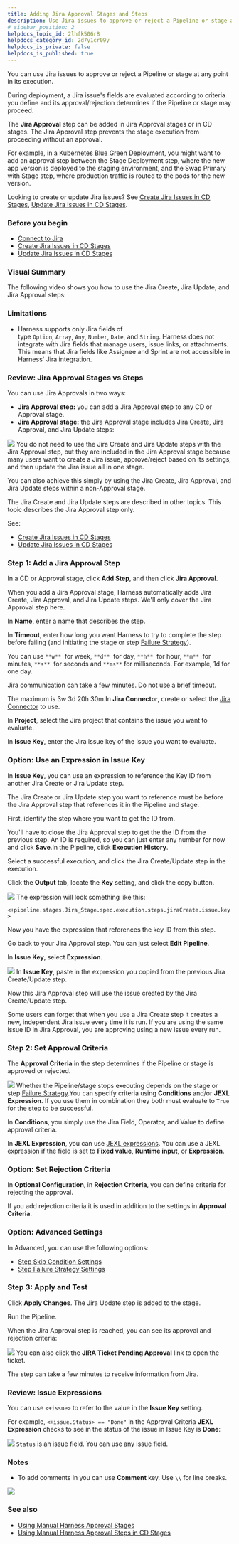 ```yaml
---
title: Adding Jira Approval Stages and Steps
description: Use Jira issues to approve or reject a Pipeline or stage at any point in its execution.
# sidebar_position: 2
helpdocs_topic_id: 2lhfk506r8
helpdocs_category_id: 2d7y1cr09y
helpdocs_is_private: false
helpdocs_is_published: true
---
```


You can use Jira issues to approve or reject a Pipeline or stage at any point in its execution.

During deployment, a Jira issue's fields are evaluated according to criteria you define and its approval/rejection determines if the Pipeline or stage may proceed.

The **Jira Approval** step can be added in Jira Approval stages or in CD stages. The Jira Approval step prevents the stage execution from proceeding without an approval.

For example, in a [Kubernetes Blue Green Deployment](https://ngdocs.harness.io/article/mog5tnk5pi-create-a-kubernetes-blue-green-deployment), you might want to add an approval step between the Stage Deployment step, where the new app version is deployed to the staging environment, and the Swap Primary with Stage step, where production traffic is routed to the pods for the new version.

Looking to create or update Jira issues? See [Create Jira Issues in CD Stages](https://ngdocs.harness.io/article/yu40zr6cvm-create-jira-issues-in-cd-stages), [Update Jira Issues in CD Stages](https://ngdocs.harness.io/article/urdkli9e74-update-jira-issues-in-cd-stages).

### Before you begin

* [Connect to Jira](../7_Connectors/connect-to-jira.md)
* [Create Jira Issues in CD Stages](https://docs.harness.io/article/yu40zr6cvm-create-jira-issues-in-cd-stages)
* [Update Jira Issues in CD Stages](https://docs.harness.io/article/urdkli9e74-update-jira-issues-in-cd-stages)

### Visual Summary

The following video shows you how to use the Jira Create, Jira Update, and Jira Approval steps:

### Limitations

* Harness supports only Jira fields of type `Option`, `Array`, `Any`, `Number`, `Date`, and `String`. Harness does not integrate with Jira fields that manage users, issue links, or attachments. This means that Jira fields like Assignee and Sprint are not accessible in Harness' Jira integration.

### Review: Jira Approval Stages vs Steps

You can use Jira Approvals in two ways:

* **Jira Approval step:** you can add a Jira Approval step to any CD or Approval stage.
* **Jira Approval stage:** the Jira Approval stage includes Jira Create, Jira Approval, and Jira Update steps:

![](./static/adding-jira-approval-stages-08.png)
You do not need to use the Jira Create and Jira Update steps with the Jira Approval step, but they are included in the Jira Approval stage because many users want to create a Jira issue, approve/reject based on its settings, and then update the Jira issue all in one stage.

You can also achieve this simply by using the Jira Create, Jira Approval, and Jira Update steps within a non-Approval stage.

The Jira Create and Jira Update steps are described in other topics. This topic describes the Jira Approval step only.

See:

* [Create Jira Issues in CD Stages](https://docs.harness.io/article/yu40zr6cvm-create-jira-issues-in-cd-stages)
* [Update Jira Issues in CD Stages](https://docs.harness.io/article/urdkli9e74-update-jira-issues-in-cd-stages)

### Step 1: Add a Jira Approval Step

In a CD or Approval stage, click **Add Step**, and then click **Jira Approval**.

When you add a Jira Approval stage, Harness automatically adds Jira Create, Jira Approval, and Jira Update steps. We'll only cover the Jira Approval step here.

In **Name**, enter a name that describes the step.

In **Timeout**, enter how long you want Harness to try to complete the step before failing (and initiating the stage or step [Failure Strategy](../8_Pipelines/define-a-failure-strategy-on-stages-and-steps.md)).

You can use `**w**`  for week, `**d**`  for day, `**h**`  for hour, `**m**`  for minutes, `**s**`  for seconds and `**ms**` for milliseconds. For example, 1d for one day.

Jira communication can take a few minutes. Do not use a brief timeout.

The maximum is 3w 3d 20h 30m.In **Jira Connector**, create or select the [Jira Connector](../7_Connectors/connect-to-jira.md) to use.

In **Project**, select the Jira project that contains the issue you want to evaluate.

In **Issue Key**, enter the Jira issue key of the issue you want to evaluate.

### Option: Use an Expression in Issue Key

In **Issue Key**, you can use an expression to reference the Key ID from another Jira Create or Jira Update step.

The Jira Create or Jira Update step you want to reference must be before the Jira Approval step that references it in the Pipeline and stage.

First, identify the step where you want to get the ID from.

You'll have to close the Jira Approval step to get the the ID from the previous step. An ID is required, so you can just enter any number for now and click **Save**.In the Pipeline, click **Execution History**.

Select a successful execution, and click the Jira Create/Update step in the execution.

Click the **Output** tab, locate the **Key** setting, and click the copy button.

![](./static/adding-jira-approval-stages-09.png)
The expression will look something like this:

`<+pipeline.stages.Jira_Stage.spec.execution.steps.jiraCreate.issue.key>`

Now you have the expression that references the key ID from this step.

Go back to your Jira Approval step. You can just select **Edit Pipeline**.

In **Issue Key**, select **Expression**.

![](./static/adding-jira-approval-stages-10.png)
In **Issue Key**, paste in the expression you copied from the previous Jira Create/Update step.

Now this Jira Approval step will use the issue created by the Jira Create/Update step.

Some users can forget that when you use a Jira Create step it creates a new, independent Jira issue every time it is run. If you are using the same issue ID in Jira Approval, you are approving using a new issue every run.

### Step 2: Set Approval Criteria

The **Approval Criteria** in the step determines if the Pipeline or stage is approved or rejected.

![](./static/adding-jira-approval-stages-11.png)
Whether the Pipeline/stage stops executing depends on the stage or step [Failure Strategy](../8_Pipelines/define-a-failure-strategy-on-stages-and-steps.md).You can specify criteria using **Conditions** and/or **JEXL Expression**. If you use them in combination they both must evaluate to `True` for the step to be successful.

In **Conditions**, you simply use the Jira Field, Operator, and Value to define approval criteria.

In **JEXL Expression**, you can use [JEXL expressions](https://commons.apache.org/proper/commons-jexl/reference/syntax.html). You can use a JEXL expression if the field is set to **Fixed value**, **Runtime input**, or **Expression**.

### Option: Set Rejection Criteria

In **Optional Configuration**, in **Rejection Criteria**, you can define criteria for rejecting the approval.

If you add rejection criteria it is used in addition to the settings in **Approval Criteria**.

### Option: Advanced Settings

In Advanced, you can use the following options:

* [Step Skip Condition Settings](../8_Pipelines/w_pipeline-steps-reference/step-skip-condition-settings.md)
* [Step Failure Strategy Settings](../8_Pipelines/w_pipeline-steps-reference/step-failure-strategy-settings.md)

### Step 3: Apply and Test

Click **Apply Changes**. The Jira Update step is added to the stage.

Run the Pipeline.

When the Jira Approval step is reached, you can see its approval and rejection criteria:

![](./static/adding-jira-approval-stages-12.png)
You can also click the **JIRA Ticket Pending Approval** link to open the ticket.

The step can take a few minutes to receive information from Jira.

### Review: Issue Expressions

You can use `<+issue>` to refer to the value in the **Issue Key** setting.

For example, `<+issue.Status> == "Done"` in the Approval Criteria **JEXL Expression** checks to see in the status of the issue in Issue Key is **Done**:

![](./static/adding-jira-approval-stages-13.png)
`Status` is an issue field. You can use any issue field.

### Notes

* To add comments in you can use **Comment** key. Use `\\` for line breaks.

![](./static/adding-jira-approval-stages-14.png)
### See also

* [Using Manual Harness Approval Stages](adding-harness-approval-stages.md)
* [Using Manual Harness Approval Steps in CD Stages](https://docs.harness.io/article/43pzzhrcbv-using-harness-approval-steps-in-cd-stages)

